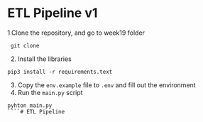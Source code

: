 # ETL Pipeline v1

1.Clone the repository, and go to week19 folder
````
 git clone 
````
2. Install the libraries
````
pip3 install -r requirements.text
````
3. Copy the `env.example` file to `.env` and fill out the environment
4. Run the `main.py` script
````
pyhton main.py
````#   E T L   P i p e l i n e 
 
 